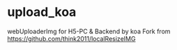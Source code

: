 # upload_koa
webUploaderImg for H5-PC &amp; Backend by koa
Fork from https://github.com/think2011/localResizeIMG
